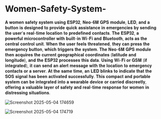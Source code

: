 # Women-Safety-System-

𝐀 𝐰𝐨𝐦𝐞𝐧 𝐬𝐚𝐟𝐞𝐭𝐲 𝐬𝐲𝐬𝐭𝐞𝐦 𝐮𝐬𝐢𝐧𝐠 𝐄𝐒𝐏𝟑𝟐, 𝐍𝐞𝐨-𝟔𝐌 𝐆𝐏𝐒 𝐦𝐨𝐝𝐮𝐥𝐞, 𝐋𝐄𝐃, 𝐚𝐧𝐝 𝐚 𝐛𝐮𝐭𝐭𝐨𝐧 𝐢𝐬 𝐝𝐞𝐬𝐢𝐠𝐧𝐞𝐝 𝐭𝐨 𝐩𝐫𝐨𝐯𝐢𝐝𝐞 𝐪𝐮𝐢𝐜𝐤 𝐚𝐬𝐬𝐢𝐬𝐭𝐚𝐧𝐜𝐞 𝐢𝐧 𝐞𝐦𝐞𝐫𝐠𝐞𝐧𝐜𝐢𝐞𝐬 𝐛𝐲 𝐬𝐞𝐧𝐝𝐢𝐧𝐠 𝐭𝐡𝐞 𝐮𝐬𝐞𝐫'𝐬 𝐫𝐞𝐚𝐥-𝐭𝐢𝐦𝐞 𝐥𝐨𝐜𝐚𝐭𝐢𝐨𝐧 𝐭𝐨 𝐩𝐫𝐞𝐝𝐞𝐟𝐢𝐧𝐞𝐝 𝐜𝐨𝐧𝐭𝐚𝐜𝐭𝐬. 𝐓𝐡𝐞 𝐄𝐒𝐏𝟑𝟐, 𝐚 𝐩𝐨𝐰𝐞𝐫𝐟𝐮𝐥 𝐦𝐢𝐜𝐫𝐨𝐜𝐨𝐧𝐭𝐫𝐨𝐥𝐥𝐞𝐫 𝐰𝐢𝐭𝐡 𝐛𝐮𝐢𝐥𝐭-𝐢𝐧 𝐖𝐢-𝐅𝐢 𝐚𝐧𝐝 𝐁𝐥𝐮𝐞𝐭𝐨𝐨𝐭𝐡, 𝐚𝐜𝐭𝐬 𝐚𝐬 𝐭𝐡𝐞 𝐜𝐞𝐧𝐭𝐫𝐚𝐥 𝐜𝐨𝐧𝐭𝐫𝐨𝐥 𝐮𝐧𝐢𝐭. 𝐖𝐡𝐞𝐧 𝐭𝐡𝐞 𝐮𝐬𝐞𝐫 𝐟𝐞𝐞𝐥𝐬 𝐭𝐡𝐫𝐞𝐚𝐭𝐞𝐧𝐞𝐝, 𝐭𝐡𝐞𝐲 𝐜𝐚𝐧 𝐩𝐫𝐞𝐬𝐬 𝐭𝐡𝐞 𝐞𝐦𝐞𝐫𝐠𝐞𝐧𝐜𝐲 𝐛𝐮𝐭𝐭𝐨𝐧, 𝐰𝐡𝐢𝐜𝐡 𝐭𝐫𝐢𝐠𝐠𝐞𝐫𝐬 𝐭𝐡𝐞 𝐬𝐲𝐬𝐭𝐞𝐦. 𝐓𝐡𝐞 𝐍𝐞𝐨-𝟔𝐌 𝐆𝐏𝐒 𝐦𝐨𝐝𝐮𝐥𝐞 𝐭𝐡𝐞𝐧 𝐚𝐜𝐪𝐮𝐢𝐫𝐞𝐬 𝐭𝐡𝐞 𝐜𝐮𝐫𝐫𝐞𝐧𝐭 𝐠𝐞𝐨𝐠𝐫𝐚𝐩𝐡𝐢𝐜𝐚𝐥 𝐜𝐨𝐨𝐫𝐝𝐢𝐧𝐚𝐭𝐞𝐬 (𝐥𝐚𝐭𝐢𝐭𝐮𝐝𝐞 𝐚𝐧𝐝 𝐥𝐨𝐧𝐠𝐢𝐭𝐮𝐝𝐞), 𝐚𝐧𝐝 𝐭𝐡𝐞 𝐄𝐒𝐏𝟑𝟐 𝐩𝐫𝐨𝐜𝐞𝐬𝐬𝐞𝐬 𝐭𝐡𝐢𝐬 𝐝𝐚𝐭𝐚. 𝐔𝐬𝐢𝐧𝐠 𝐖𝐢-𝐅𝐢 𝐨𝐫 𝐆𝐒𝐌 (𝐢𝐟 𝐢𝐧𝐭𝐞𝐠𝐫𝐚𝐭𝐞𝐝), 𝐢𝐭 𝐜𝐚𝐧 𝐬𝐞𝐧𝐝 𝐚𝐧 𝐚𝐥𝐞𝐫𝐭 𝐦𝐞𝐬𝐬𝐚𝐠𝐞 𝐰𝐢𝐭𝐡 𝐭𝐡𝐞 𝐥𝐨𝐜𝐚𝐭𝐢𝐨𝐧 𝐭𝐨 𝐞𝐦𝐞𝐫𝐠𝐞𝐧𝐜𝐲 𝐜𝐨𝐧𝐭𝐚𝐜𝐭𝐬 𝐨𝐫 𝐚 𝐬𝐞𝐫𝐯𝐞𝐫. 𝐀𝐭 𝐭𝐡𝐞 𝐬𝐚𝐦𝐞 𝐭𝐢𝐦𝐞, 𝐚𝐧 𝐋𝐄𝐃 𝐛𝐥𝐢𝐧𝐤𝐬 𝐭𝐨 𝐢𝐧𝐝𝐢𝐜𝐚𝐭𝐞 𝐭𝐡𝐚𝐭 𝐭𝐡𝐞 𝐒𝐎𝐒 𝐬𝐢𝐠𝐧𝐚𝐥 𝐡𝐚𝐬 𝐛𝐞𝐞𝐧 𝐚𝐜𝐭𝐢𝐯𝐚𝐭𝐞𝐝 𝐬𝐮𝐜𝐜𝐞𝐬𝐬𝐟𝐮𝐥𝐥𝐲. 𝐓𝐡𝐢𝐬 𝐜𝐨𝐦𝐩𝐚𝐜𝐭 𝐚𝐧𝐝 𝐩𝐨𝐫𝐭𝐚𝐛𝐥𝐞 𝐬𝐲𝐬𝐭𝐞𝐦 𝐜𝐚𝐧 𝐛𝐞 𝐢𝐧𝐭𝐞𝐠𝐫𝐚𝐭𝐞𝐝 𝐢𝐧𝐭𝐨 𝐚 𝐰𝐞𝐚𝐫𝐚𝐛𝐥𝐞 𝐝𝐞𝐯𝐢𝐜𝐞 𝐨𝐫 𝐜𝐚𝐫𝐫𝐢𝐞𝐝 𝐝𝐢𝐬𝐜𝐫𝐞𝐞𝐭𝐥𝐲, 𝐨𝐟𝐟𝐞𝐫𝐢𝐧𝐠 𝐚 𝐯𝐚𝐥𝐮𝐚𝐛𝐥𝐞 𝐥𝐚𝐲𝐞𝐫 𝐨𝐟 𝐬𝐚𝐟𝐞𝐭𝐲 𝐚𝐧𝐝 𝐫𝐞𝐚𝐥-𝐭𝐢𝐦𝐞 𝐫𝐞𝐬𝐩𝐨𝐧𝐬𝐞 𝐟𝐨𝐫 𝐰𝐨𝐦𝐞𝐧 𝐢𝐧 𝐝𝐢𝐬𝐭𝐫𝐞𝐬𝐬𝐢𝐧𝐠 𝐬𝐢𝐭𝐮𝐚𝐭𝐢𝐨𝐧𝐬.

![Screenshot 2025-05-04 174659](https://github.com/user-attachments/assets/d4eac6fd-35ea-4426-a3cb-e685c5359e07)


![Screenshot 2025-05-04 174719](https://github.com/user-attachments/assets/1b7f9a27-a220-4048-bc3a-495886f0637c)
